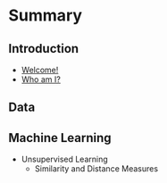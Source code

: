 # Summary

## Introduction

* [Welcome!](README.md)
* [Who am I?](/Welcome/who-am-i.md)

## Data

## Machine Learning

* Unsupervised Learning
  * Similarity and Distance Measures




